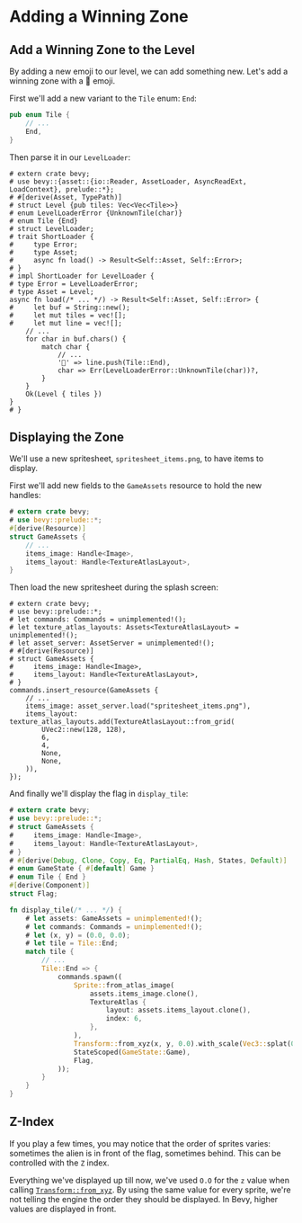 # Adding a Winning Zone

## Add a Winning Zone to the Level

By adding a new emoji to our level, we can add something new. Let's add a winning zone with a 🏁 emoji.

First we'll add a new variant to the `Tile` enum: `End`:

```rust
pub enum Tile {
    // ...
    End,
}
```

Then parse it in our `LevelLoader`:

```rust,edition2021
# extern crate bevy;
# use bevy::{asset::{io::Reader, AssetLoader, AsyncReadExt, LoadContext}, prelude::*};
# #[derive(Asset, TypePath)]
# struct Level {pub tiles: Vec<Vec<Tile>>}
# enum LevelLoaderError {UnknownTile(char)}
# enum Tile {End}
# struct LevelLoader;
# trait ShortLoader {
#     type Error;
#     type Asset;
#     async fn load() -> Result<Self::Asset, Self::Error>;
# }
# impl ShortLoader for LevelLoader {
# type Error = LevelLoaderError;
# type Asset = Level;
async fn load(/* ... */) -> Result<Self::Asset, Self::Error> {
#     let buf = String::new();
#     let mut tiles = vec![];
#     let mut line = vec![];
    // ...
    for char in buf.chars() {
        match char {
            // ...
            '🏁' => line.push(Tile::End),
            char => Err(LevelLoaderError::UnknownTile(char))?,
        }
    }
    Ok(Level { tiles })
}
# }
```

## Displaying the Zone

We'll use a new spritesheet, `spritesheet_items.png`, to have items to display.

First we'll add new fields to the `GameAssets` resource to hold the new handles:

```rust
# extern crate bevy;
# use bevy::prelude::*;
#[derive(Resource)]
struct GameAssets {
    // ...
    items_image: Handle<Image>,
    items_layout: Handle<TextureAtlasLayout>,
}
```

Then load the new spritesheet during the splash screen:

```rust,no_run
# extern crate bevy;
# use bevy::prelude::*;
# let commands: Commands = unimplemented!();
# let texture_atlas_layouts: Assets<TextureAtlasLayout> = unimplemented!();
# let asset_server: AssetServer = unimplemented!();
# #[derive(Resource)]
# struct GameAssets {
#     items_image: Handle<Image>,
#     items_layout: Handle<TextureAtlasLayout>,
# }
commands.insert_resource(GameAssets {
    // ...
    items_image: asset_server.load("spritesheet_items.png"),
    items_layout: texture_atlas_layouts.add(TextureAtlasLayout::from_grid(
        UVec2::new(128, 128),
        6,
        4,
        None,
        None,
    )),
});
```

And finally we'll display the flag in `display_tile`:

```rust
# extern crate bevy;
# use bevy::prelude::*;
# struct GameAssets {
#     items_image: Handle<Image>,
#     items_layout: Handle<TextureAtlasLayout>,
# }
# #[derive(Debug, Clone, Copy, Eq, PartialEq, Hash, States, Default)]
# enum GameState { #[default] Game }
# enum Tile { End }
#[derive(Component)]
struct Flag;

fn display_tile(/* ... */) {
    # let assets: GameAssets = unimplemented!();
    # let commands: Commands = unimplemented!();
    # let (x, y) = (0.0, 0.0);
    # let tile = Tile::End;
    match tile {
        // ...
        Tile::End => {
            commands.spawn((
                Sprite::from_atlas_image(
                    assets.items_image.clone(),
                    TextureAtlas {
                        layout: assets.items_layout.clone(),
                        index: 6,
                    },
                ),
                Transform::from_xyz(x, y, 0.0).with_scale(Vec3::splat(0.5)),
                StateScoped(GameState::Game),
                Flag,
            ));
        }
    }
}
```

## Z-Index

If you play a few times, you may notice that the order of sprites varies: sometimes the alien is in front of the flag, sometimes behind. This can be controlled with the `Z` index.

Everything we've displayed up till now, we've used `O.O` for the `z` value when calling [`Transform::from_xyz`](https://docs.rs/bevy/0.15.0-rc.2/bevy/transform/components/struct.Transform.html#method.from_xyz). By using the same value for every sprite, we're not telling the engine the order they should be displayed. In Bevy, higher values are displayed in front.
